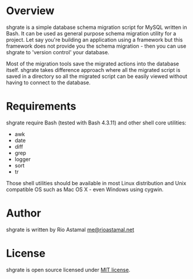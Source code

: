 # Overview

shgrate is a simple database schema migration script for MySQL written in Bash.
It can be used as general purpose schema migration utility for a project. Let
say you're building an application using a framework but this framework does
not provide you the schema migration - then you can use shgrate to 'version
control' your database.

Most of the migration tools save the migrated actions into the database itself.
shgrate takes difference approach where all the migrated script is saved in
a directory so all the migrated script can be easily viewed without having
to connect to the database.

# Requirements

shgrate require Bash (tested with Bash 4.3.11) and other shell core utilities:

* awk
* date
* diff
* grep
* logger
* sort
* tr

Those shell utilities should be available in most Linux distribution and Unix
compatible OS such as Mac OS X - even Windows using cygwin.

# Author

shgrate is written by Rio Astamal <me@rioastamal.net>

# License

shgrate is open source licensed under [MIT license](http://opensource.org/licenses/MIT).